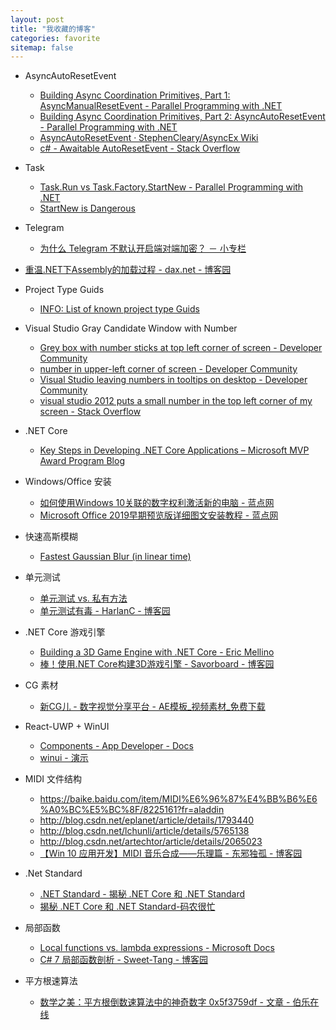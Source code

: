 ```yaml
---
layout: post
title: "我收藏的博客"
categories: favorite
sitemap: false
---
```


- AsyncAutoResetEvent
    - [Building Async Coordination Primitives, Part 1: AsyncManualResetEvent - Parallel Programming with .NET](https://blogs.msdn.microsoft.com/pfxteam/2012/02/11/building-async-coordination-primitives-part-1-asyncmanualresetevent/)
    - [Building Async Coordination Primitives, Part 2: AsyncAutoResetEvent - Parallel Programming with .NET](https://blogs.msdn.microsoft.com/pfxteam/2012/02/11/building-async-coordination-primitives-part-2-asyncautoresetevent/)
    - [AsyncAutoResetEvent · StephenCleary/AsyncEx Wiki](https://github.com/StephenCleary/AsyncEx/wiki/AsyncAutoResetEvent)
    - [c# - Awaitable AutoResetEvent - Stack Overflow](https://stackoverflow.com/questions/32654509/awaitable-autoresetevent)

- Task
    - [Task.Run vs Task.Factory.StartNew - Parallel Programming with .NET](https://blogs.msdn.microsoft.com/pfxteam/2011/10/24/task-run-vs-task-factory-startnew/)
    - [StartNew is Dangerous](https://blog.stephencleary.com/2013/08/startnew-is-dangerous.html)

- Telegram
    - [为什么 Telegram 不默认开启端对端加密？ － 小专栏](https://xiaozhuanlan.com/topic/7914385206)

- [重温.NET下Assembly的加载过程 - dax.net - 博客园](https://www.cnblogs.com/daxnet/archive/2018/03/07/8525249.html)

- Project Type Guids
    - [INFO: List of known project type Guids](https://www.mztools.com/Articles/2008/MZ2008017.aspx)

- Visual Studio Gray Candidate Window with Number
    - [Grey box with number sticks at top left corner of screen - Developer Community](https://developercommunity.visualstudio.com/content/problem/75736/grey-box-with-number-sticks-at-top-left-corner-of.html)
    - [number in upper-left corner of screen - Developer Community](https://developercommunity.visualstudio.com/content/problem/118174/number-in-upper-left-corner-of-screen.html)
    - [Visual Studio leaving numbers in tooltips on desktop - Developer Community](https://developercommunity.visualstudio.com/content/problem/190178/visual-studio-leaving-numbers-in-tooltips-on-deskt.html)
    - [visual studio 2012 puts a small number in the top left corner of my screen - Stack Overflow](https://stackoverflow.com/questions/27101609/visual-studio-2012-puts-a-small-number-in-the-top-left-corner-of-my-screen)

- .NET Core
    - [Key Steps in Developing .NET Core Applications – Microsoft MVP Award Program Blog](https://blogs.msdn.microsoft.com/mvpawardprogram/2016/07/19/key-steps-in-developing-net-core-applications/)

- Windows/Office 安装
    - [如何使用Windows 10关联的数字权利激活新的电脑 - 蓝点网](https://www.landiannews.com/archives/44411.html)
    - [Microsoft Office 2019早期预览版详细图文安装教程 - 蓝点网](https://www.landiannews.com/archives/45121.html?utm_sources=otp.landian.la&O17)

- 快速高斯模糊
    - [Fastest Gaussian Blur (in linear time)](http://blog.ivank.net/fastest-gaussian-blur.html)

- 单元测试
    - [单元测试 vs. 私有方法](http://www.infoq.com/cn/news/2009/02/unit-test-private-method)
    - [单元测试有毒 - HarlanC - 博客园](http://www.cnblogs.com/harlanc/p/6838155.html)

- .NET Core 游戏引擎
    - [Building a 3D Game Engine with .NET Core - Eric Mellino](https://mellinoe.wordpress.com/2017/01/18/net-core-game-engine/)
    - [棒！使用.NET Core构建3D游戏引擎 - Savorboard - 博客园](http://www.cnblogs.com/savorboard/p/net-core-game-engine.html)

- CG 素材
    - [新CG儿 - 数字视觉分享平台 - AE模板_视频素材_免费下载](http://www.newcger.com/)

- React-UWP + WinUI
    - [Components - App Developer - Docs](https://www.react-uwp.com/components)
    - [winui - 演示](http://www.win-ui.com/Demo/Desktop)

- MIDI 文件结构
    - https://baike.baidu.com/item/MIDI%E6%96%87%E4%BB%B6%E6%A0%BC%E5%BC%8F/8225161?fr=aladdin
    - http://blog.csdn.net/eplanet/article/details/1793440
    - http://blog.csdn.net/lchunli/article/details/5765138
    - http://blog.csdn.net/artechtor/article/details/2065023
    - [【Win 10 应用开发】MIDI 音乐合成——乐理篇 - 东邪独孤 - 博客园](http://www.cnblogs.com/tcjiaan/p/8067058.html)

- .Net Standard
    - [.NET Standard - 揭秘 .NET Core 和 .NET Standard](https://msdn.microsoft.com/zh-cn/magazine/mt842506?f=255&MSPPError=-2147217396)
    - [揭秘 .NET Core 和 .NET Standard-码农很忙](https://www.coderbusy.com/archives/881.html)

- 局部函数
    - [Local functions vs. lambda expressions - Microsoft Docs](https://docs.microsoft.com/en-us/dotnet/csharp/local-functions-vs-lambdas)
    - [C# 7 局部函数剖析 - Sweet-Tang - 博客园](http://www.cnblogs.com/tdfblog/archive/2017/10/10/dissecting-the-local-functions-in-c-7.html )

- 平方根速算法
    - [数学之美：平方根倒数速算法中的神奇数字 0x5f3759df - 文章 - 伯乐在线](http://blog.jobbole.com/105295/?utm_medium=hao.caibaojian.com&utm_source=hao.caibaojian.com)
